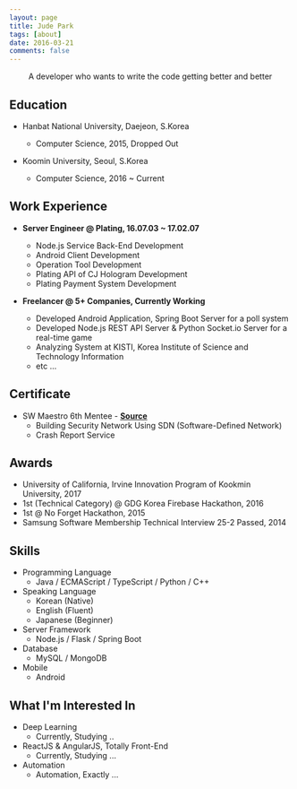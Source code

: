 ```yaml
---
layout: page
title: Jude Park
tags: [about]
date: 2016-03-21
comments: false
---
```


<center>A developer who wants to write the code getting better and better</center>

## Education

* Hanbat National University, Daejeon, S.Korea
	*  Computer Science, 2015, Dropped Out

* Koomin University, Seoul, S.Korea
	* Computer Science, 2016 ~ Current 

## Work Experience
* **Server Engineer @ Plating, 16.07.03 ~ 17.02.07**
	* Node.js Service Back-End Development
	* Android Client Development
	* Operation Tool Development
	* Plating API of CJ Hologram Development
	* Plating Payment System Development

* **Freelancer @ 5+ Companies, Currently Working**
	* Developed Android Application, Spring Boot Server for a poll system
	* Developed Node.js REST API Server & Python Socket.io Server for a real-time game
    * Analyzing System at KISTI, Korea Institute of Science and Technology Information
	* etc ...

## Certificate
* SW Maestro 6th Mentee - <a href="https://drive.google.com/open?id=1o5Q1w-mb31lIcim1Oq9kKRda73z933Mz"><b>Source</b></a>
	* Building Security Network Using SDN (Software-Defined Network)
	* Crash Report Service

## Awards
* University of California, Irvine Innovation Program of Kookmin University, 2017
* 1st (Technical Category) @ GDG Korea Firebase Hackathon, 2016
* 1st @ No Forget Hackathon, 2015
* Samsung Software Membership Technical Interview 25-2 Passed, 2014

## Skills

* Programming Language
	* Java / ECMAScript / TypeScript / Python / C++
* Speaking Language
    * Korean (Native)
    * English (Fluent)
    * Japanese (Beginner)
* Server Framework
	* Node.js / Flask / Spring Boot
* Database
	* MySQL / MongoDB
* Mobile
	* Android

## What I'm Interested In

* Deep Learning
	* Currently, Studying ..
* ReactJS & AngularJS, Totally Front-End
	* Currently, Studying ...
* Automation
	* Automation, Exactly ...
